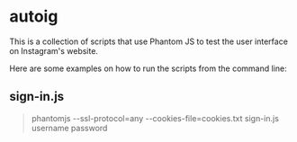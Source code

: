 autoig
======

This is a collection of scripts that use Phantom JS to test the user interface
on Instagram's website.

Here are some examples on how to run the scripts from the command line:

## sign-in.js
> phantomjs --ssl-protocol=any --cookies-file=cookies.txt sign-in.js username password